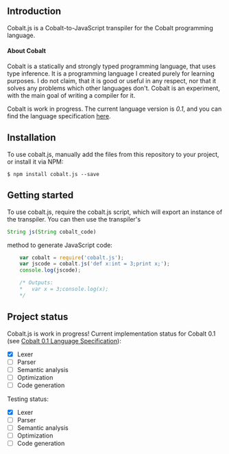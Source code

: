 ## Introduction
Cobalt.js is a Cobalt-to-JavaScript transpiler for the Cobalt programming language.

#### About Cobalt
Cobalt is a statically and strongly typed programming language, that uses type inference. It is a programming language I created purely for learning purposes. I do not claim, that it is good or useful in any respect, nor that it solves any problems which other languages don't. Cobalt is an experiment, with the main goal of writing a compiler for it.

Cobalt is work in progress. The current language version is *0.1*, and you can find the language specification [here](https://www.alec-c.github.io/cobalt-specification).

## Installation
To use cobalt.js, manually add the files from this repository to your project, or install it via NPM:

    $ npm install cobalt.js --save

## Getting started
To use cobalt.js, require the cobalt.js script, which will export an instance of the transpiler. You can then use the transpiler's
```javascript
String js(String cobalt_code)
```
method to generate JavaScript code:

```javascript
    var cobalt = require('cobalt.js');
    var jscode = cobalt.js('def x:int = 3;print x;');
    console.log(jscode);

    /* Outputs:
    *   var x = 3;console.log(x);
    */
```

## Project status
Cobalt.js is work in progress! Current implementation status for Cobalt 0.1 (see [Cobalt 0.1 Language Specification](https://www.alec-c.github.io/cobalt-specification)):

- [x] Lexer
- [ ] Parser
- [ ] Semantic analysis
- [ ] Optimization
- [ ] Code generation

Testing status:

- [x] Lexer
- [ ] Parser
- [ ] Semantic analysis
- [ ] Optimization
- [ ] Code generation
